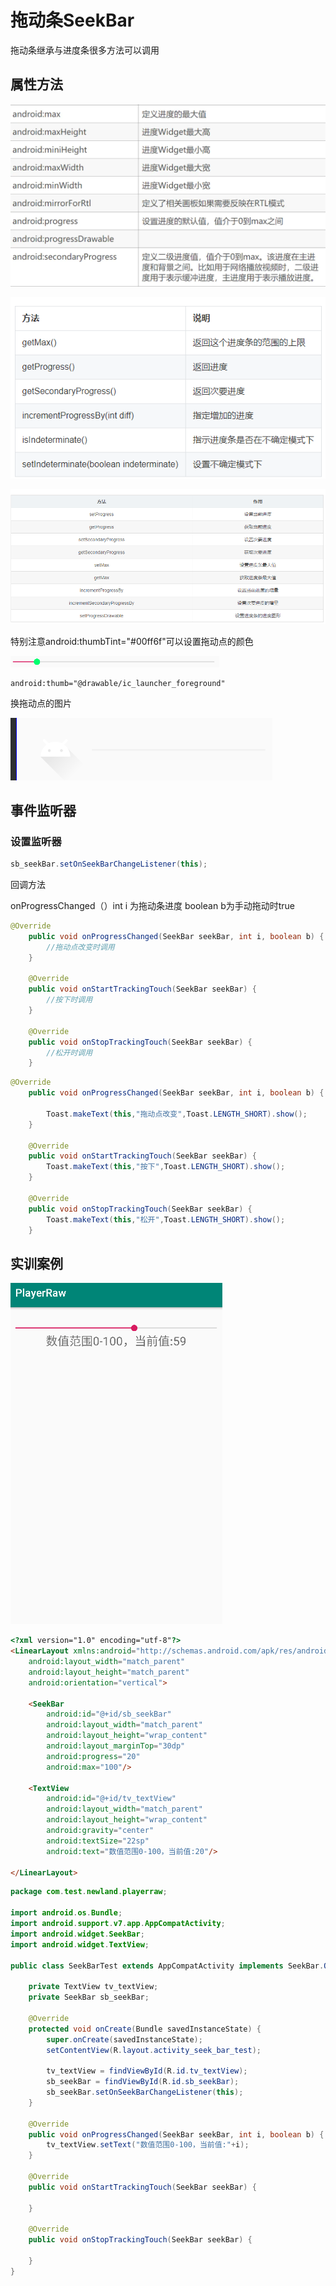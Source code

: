 # 拖动条SeekBar

拖动条继承与进度条很多方法可以调用

## 属性方法



![img](拖动条SeekBar.assets/17258423-15dbee8a0a2006ff.png)

![image-20220905105153477](拖动条SeekBar.assets/image-20220905105153477.png)

![image-20220905105235898](拖动条SeekBar.assets/image-20220905105235898.png)

特别注意android:thumbTint="#00ff6f"可以设置拖动点的颜色

![image-20220905111940283](拖动条SeekBar.assets/image-20220905111940283.png)

```
android:thumb="@drawable/ic_launcher_foreground"
```

换拖动点的图片

![image-20220905144813487](拖动条SeekBar.assets/image-20220905144813487.png)

## 事件监听器

### 设置监听器

```java
sb_seekBar.setOnSeekBarChangeListener(this);
```

回调方法

onProgressChanged（）int i 为拖动条进度 boolean b为手动拖动时true

```java
@Override
    public void onProgressChanged(SeekBar seekBar, int i, boolean b) {
		//拖动点改变时调用
    }

    @Override
    public void onStartTrackingTouch(SeekBar seekBar) {
		//按下时调用
    }

    @Override
    public void onStopTrackingTouch(SeekBar seekBar) {
		//松开时调用
    }
```

```java
@Override
    public void onProgressChanged(SeekBar seekBar, int i, boolean b) {

        Toast.makeText(this,"拖动点改变",Toast.LENGTH_SHORT).show();
    }

    @Override
    public void onStartTrackingTouch(SeekBar seekBar) {
        Toast.makeText(this,"按下",Toast.LENGTH_SHORT).show();
    }

    @Override
    public void onStopTrackingTouch(SeekBar seekBar) {
        Toast.makeText(this,"松开",Toast.LENGTH_SHORT).show();
    }
```

## 实训案例

![image-20220905151003553](拖动条SeekBar.assets/image-20220905151003553.png)

```html
<?xml version="1.0" encoding="utf-8"?>
<LinearLayout xmlns:android="http://schemas.android.com/apk/res/android"
    android:layout_width="match_parent"
    android:layout_height="match_parent"
    android:orientation="vertical">

    <SeekBar
        android:id="@+id/sb_seekBar"
        android:layout_width="match_parent"
        android:layout_height="wrap_content"
        android:layout_marginTop="30dp"
        android:progress="20"
        android:max="100"/>

    <TextView
        android:id="@+id/tv_textView"
        android:layout_width="match_parent"
        android:layout_height="wrap_content"
        android:gravity="center"
        android:textSize="22sp"
        android:text="数值范围0-100，当前值:20"/>

</LinearLayout>
```

```java
package com.test.newland.playerraw;

import android.os.Bundle;
import android.support.v7.app.AppCompatActivity;
import android.widget.SeekBar;
import android.widget.TextView;

public class SeekBarTest extends AppCompatActivity implements SeekBar.OnSeekBarChangeListener {

    private TextView tv_textView;
    private SeekBar sb_seekBar;

    @Override
    protected void onCreate(Bundle savedInstanceState) {
        super.onCreate(savedInstanceState);
        setContentView(R.layout.activity_seek_bar_test);

        tv_textView = findViewById(R.id.tv_textView);
        sb_seekBar = findViewById(R.id.sb_seekBar);
        sb_seekBar.setOnSeekBarChangeListener(this);
    }

    @Override
    public void onProgressChanged(SeekBar seekBar, int i, boolean b) {
        tv_textView.setText("数值范围0-100，当前值:"+i);
    }

    @Override
    public void onStartTrackingTouch(SeekBar seekBar) {

    }

    @Override
    public void onStopTrackingTouch(SeekBar seekBar) {

    }
}

```

